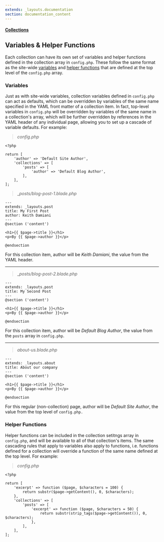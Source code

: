 ```yaml
---
extends: _layouts.documentation
section: documentation_content
---
```


#### [Collections](/docs/collections)
## Variables & Helper Functions

Each collection can have its own set of variables and helper functions defined in the collection array in `config.php`. These follow the same format as the site-wide [variables](/docs/site-variables) and [helper functions](/docs/helper-methods) that are defined at the top level of the `config.php` array.

### Variables

Just as with site-wide variables, collection variables defined in `config.php` can act as defaults, which can be overridden by variables of the same name specified in the YAML front matter of a collection item. In fact, top-level variables in `config.php` will be overridden by variables of the same name in a collection's array, which will be further overridden by references in the YAML header of any individual page, allowing you to set up a cascade of variable defaults. For example:

> _config.php_

```
<?php

return [
    'author' => 'Default Site Author',
    'collections' => [
        'posts' => [
            'author' => 'Default Blog Author',
        ],
    ],
];
```

> __posts/blog-post-1.blade.php_

```
---
extends: _layouts.post
title: My First Post
author: Keith Damiani
---
@section ('content')

<h1>{{ $page->title }}</h1>
<p>By {{ $page->author }}</p>

@endsection
```

For this collection item, author will be *Keith Damiani*, the value from the YAML header.

---

> __posts/blog-post-2.blade.php_

```
---
extends: _layouts.post
title: My Second Post
---
@section ('content')

<h1>{{ $page->title }}</h1>
<p>By {{ $page->author }}</p>

@endsection
```

For this collection item, author will be *Default Blog Author*, the value from the `posts` array in `config.php`.

---

> _about-us.blade.php_

```
---
extends: _layouts.about
title: About our company
---
@section ('content')

<h1>{{ $page->title }}</h1>
<p>By {{ $page->author }}</p>

@endsection
```

For this regular (non-collection) page, author will be *Default Site Author*, the value from the top level of `config.php.`


### Helper Functions

Helper functions can be included in the collection setitngs array in `config.php`, and will be available to all of that collection's items. The same cascading rules that apply to variables also apply to functions, i.e. functions defined for a collection will override a function of the same name defined at the top level. For example:

> _config.php_

```
<?php

return [
    'excerpt' => function ($page, $characters = 100) {
        return substr($page->getContent(), 0, $characters);
    },
    'collections' => [
        'posts' => [
            'excerpt' => function ($page, $characters = 50) {
                return substr(strip_tags($page->getContent()), 0, $characters);
            },
        ],
    ],
];
```
